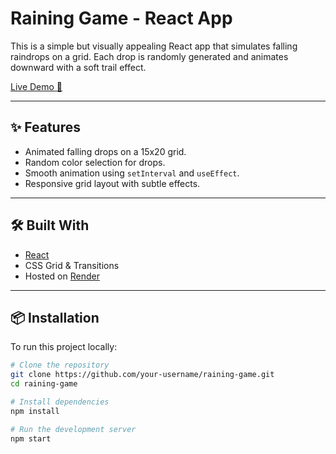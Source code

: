 #  Raining Game - React App

This is a simple but visually appealing React app that simulates falling raindrops on a grid. Each drop is randomly generated and animates downward with a soft trail effect.

[Live Demo 🚀](https://raining-game.onrender.com)

---

## ✨ Features

- Animated falling drops on a 15x20 grid.
- Random color selection for drops.
- Smooth animation using `setInterval` and `useEffect`.
- Responsive grid layout with subtle effects.

---

## 🛠️ Built With

- [React](https://reactjs.org/)
- CSS Grid & Transitions
- Hosted on [Render](https://render.com/)

---

## 📦 Installation

To run this project locally:

```bash
# Clone the repository
git clone https://github.com/your-username/raining-game.git
cd raining-game

# Install dependencies
npm install

# Run the development server
npm start
